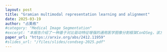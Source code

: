 ```yaml
---
layout: post
title: "Gramian multimodal representation learning and alignment"
date: 2025-03-19
author: "占美栋"
#category: "Medical Image Segmentation"
#excerpt: "本报告介绍了一种基于对比驱动特征增强的通用医学图像分割框架ConDSeg，该方法在多种医学影像模态和分割任务上取得了显著效果。"
paper_url: "https://arxiv.org/abs/2412.11959"
#slides_url: "/files/slides/condseg-2025.pdf"
---
```

